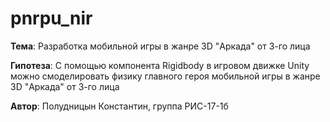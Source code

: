 # pnrpu_nir

**Тема**: Разработка мобильной игры в жанре 3D "Аркада" от 3-го лица

**Гипотеза**: С помощью компонента Rigidbody в игровом движке Unity можно смоделировать физику главного героя мобильной игры в жанре 3D "Аркада" от 3-го лица

**Автор**: Полудницын Константин, группа РИС-17-1б
